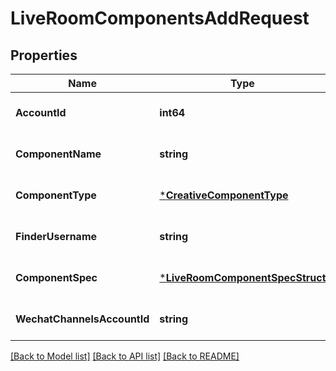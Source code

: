 # LiveRoomComponentsAddRequest

## Properties
Name | Type | Description | Notes
------------ | ------------- | ------------- | -------------
**AccountId** | **int64** |  | [optional] [default to null]
**ComponentName** | **string** |  | [optional] [default to null]
**ComponentType** | [***CreativeComponentType**](CreativeComponentType.md) |  | [optional] [default to null]
**FinderUsername** | **string** |  | [optional] [default to null]
**ComponentSpec** | [***LiveRoomComponentSpecStruct**](live_room_component_spec_struct.md) |  | [optional] [default to null]
**WechatChannelsAccountId** | **string** |  | [optional] [default to null]

[[Back to Model list]](../README.md#documentation-for-models) [[Back to API list]](../README.md#documentation-for-api-endpoints) [[Back to README]](../README.md)


